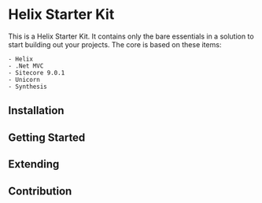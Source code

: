 # Helix Starter Kit

This is a Helix Starter Kit.  It contains only the bare essentials in a solution to start building out your projects.  The core is based on these items:

    - Helix
	- .Net MVC
	- Sitecore 9.0.1
	- Unicorn
	- Synthesis

## Installation

## Getting Started

## Extending

## Contribution